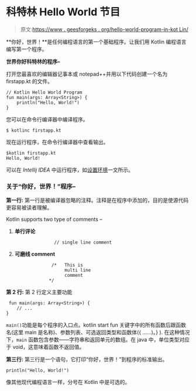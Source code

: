 # 科特林 Hello World 节目

> 原文:[https://www . geesforgeks . org/hello-world-program-in-kot Lin/](https://www.geeksforgeeks.org/hello-world-program-in-kotlin/)

**你好，世界！**是任何编程语言的第一个基础程序。让我们用 Kotlin 编程语言编写第一个程序。

**世界你好科特林的程序–**

打开您最喜欢的编辑器记事本或 notepad++并用以下代码创建一个名为 firstapp.kt 的文件。

```
// Kotlin Hello World Program
fun main(args: Array<String>) {
    println("Hello, World!")
}

```

您可以在命令行编译器中编译程序。

```
$ kotlinc firstapp.kt
```

现在运行程序，在命令行编译器中查看输出。

```
$kotlin firstapp.kt
Hello, World!

```

可以在 *Intellij IDEA* 中运行程序，如[设置环境](https://www.geeksforgeeks.org/kotlin-environment-setup-with-intellij-idea/)一文所示。

### 关于“你好，世界！”程序–

**第一行:**
第一行是被编译器忽略的注释。注释是在程序中添加的，目的是使源代码更容易被读者理解。

Kotlin supports two type of comments –

1.  **单行评论**

    ```
                   // single line comment

    ```

2.  **可磨线 comment**

    ```
                  /*   This is 
                       multi line 
                       comment 
                 */

    ```

**第 2 行:**
第 2 行定义主要功能

```
 fun main(args: Array<String>) {
    // ...
}

```

`main()`功能是每个程序的入口点。kotlin start fun 关键字中的所有函数后跟函数名(这里 main 是名称)、参数列表、可选返回类型和函数体({ ……)。} ).
在这种情况下，`main` 函数包含参数——字符串和返回单元的数组。在 java 中，单位类型对应于 void，这意味着函数不返回值。

**第三行:**
第三行是一个语句，它打印“你好，世界！”到程序的标准输出。

```
println("Hello, World!")

```

像其他现代编程语言一样，分号在 Kotlin 中是可选的。
